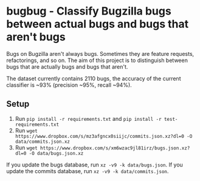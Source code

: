 # bugbug - Classify Bugzilla bugs between actual bugs and bugs that aren't bugs

Bugs on Bugzilla aren't always bugs. Sometimes they are feature requests, refactorings, and so on. The aim of this project is to distinguish between bugs that are actually bugs and bugs that aren't.

The dataset currently contains 2110 bugs, the accuracy of the current classifier is ~93% (precision ~95%, recall ~94%).

## Setup

1. Run `pip install -r requirements.txt` and `pip install -r test-requirements.txt`
2. Run `wget https://www.dropbox.com/s/mz3afgncx0siijc/commits.json.xz?dl=0 -O data/commits.json.xz`
3. Run `wget https://www.dropbox.com/s/xm6wzac9jl81irz/bugs.json.xz?dl=0 -O data/bugs.json.xz`

If you update the bugs database, run `xz -v9 -k data/bugs.json`.
If you update the commits database, run `xz -v9 -k data/commits.json`.
